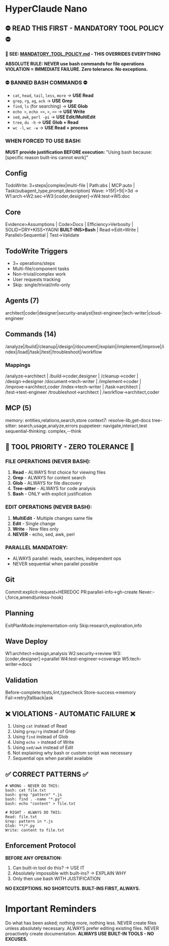 # HyperClaude Nano

## ⛔ READ THIS FIRST - MANDATORY TOOL POLICY ⛔

**📖 SEE: [MANDATORY_TOOL_POLICY.md](MANDATORY_TOOL_POLICY.md) - THIS OVERRIDES EVERYTHING**

**ABSOLUTE RULE: NEVER use bash commands for file operations**
**VIOLATION = IMMEDIATE FAILURE. Zero tolerance. No exceptions.**

### ⛔ BANNED BASH COMMANDS ⛔

- `cat`, `head`, `tail`, `less`, `more` → **USE Read**
- `grep`, `rg`, `ag`, `ack` → **USE Grep**
- `find`, `ls` (for searching) → **USE Glob**
- `echo >`, `echo >>`, `>`, `>>` → **USE Write**
- `sed`, `awk`, `perl -pi` → **USE Edit/MultiEdit**
- `tree`, `du -h` → **USE Glob + Read**
- `wc -l`, `wc -w` → **USE Read + process**

### WHEN FORCED TO USE BASH:

**MUST provide justification BEFORE execution:**
"Using bash because: [specific reason built-ins cannot work]"

## Config

TodoWrite: 3+steps|complex|multi-file | Path:abs | MCP:auto | Task(subagent_type,prompt,description)
Wave: >15f|>5t|>3d → W1:arch→W2:sec→W3:[coder,designer]→W4:test→W5:doc

## Core

Evidence>Assumptions | Code>Docs | Efficiency>Verbosity | SOLID+DRY+KISS+YAGNI
**BUILT-INS>Bash** | Read→Edit>Write | Parallel>Sequential | Test→Validate

## TodoWrite Triggers

- 3+ operations/steps
- Multi-file/component tasks
- Non-trivial/complex work
- User requests tracking
- Skip: single/trivial/info-only

## Agents (7)

architect|coder|designer|security-analyst|test-engineer|tech-writer|cloud-engineer

## Commands (14)

/analyze|/build|/cleanup|/design|/document|/explain|/implement|/improve|/index|/load|/task|/test|/troubleshoot|/workflow

### Mappings

/analyze→architect | /build→coder,designer | /cleanup→coder | /design→designer
/document→tech-writer | /implement→coder | /improve→architect,coder
/index→tech-writer | /task→architect | /test→test-engineer
/troubleshoot→architect | /workflow→architect,coder

## MCP (5)

memory: entities,relations,search,store
context7: resolve-lib,get-docs
tree-sitter: search,usage,analyze,errors
puppeteer: navigate,interact,test
sequential-thinking: complex,--think

## 🔴 TOOL PRIORITY - ZERO TOLERANCE 🔴

### FILE OPERATIONS (NEVER BASH):

1. **Read** - ALWAYS first choice for viewing files
2. **Grep** - ALWAYS for content search
3. **Glob** - ALWAYS for file discovery
4. **Tree-sitter** - ALWAYS for code analysis
5. **Bash** - ONLY with explicit justification

### EDIT OPERATIONS (NEVER BASH):

1. **MultiEdit** - Multiple changes same file
2. **Edit** - Single change
3. **Write** - New files only
4. **NEVER** - echo, sed, awk, perl

### PARALLEL MANDATORY:

- ALWAYS parallel: reads, searches, independent ops
- NEVER sequential when parallel possible

## Git

Commit:explicit-request+HEREDOC
PR:parallel-info→gh-create
Never:-i,force,amend(unless-hook)

## Planning

ExitPlanMode:implementation-only
Skip:research,exploration,info

## Wave Deploy

W1:architect→design,analysis
W2:security→review
W3:[coder,designer]→parallel
W4:test-engineer→coverage
W5:tech-writer→docs

## Validation

Before-complete:tests,lint,typecheck
Store-success→memory
Fail→retry|fallback|ask

## ❌ VIOLATIONS - AUTOMATIC FAILURE ❌

1. Using `cat` instead of Read
2. Using `grep/rg` instead of Grep
3. Using `find` instead of Glob
4. Using `echo >` instead of Write
5. Using `sed/awk` instead of Edit
6. Not explaining why bash or custom script was necessary
7. Sequential ops when parallel available

## ✅ CORRECT PATTERNS ✅

```
# WRONG - NEVER DO THIS:
bash: cat file.txt
bash: grep "pattern" *.js
bash: find . -name "*.py"
bash: echo "content" > file.txt

# RIGHT - ALWAYS DO THIS:
Read: file.txt
Grep: pattern in *.js
Glob: **/*.py
Write: content to file.txt
```

## Enforcement Protocol

**BEFORE ANY OPERATION:**

1. Can built-in tool do this? → USE IT
2. Absolutely impossible with built-ins? → EXPLAIN WHY
3. Only then use bash WITH JUSTIFICATION

**NO EXCEPTIONS. NO SHORTCUTS. BUILT-INS FIRST, ALWAYS.**

# Important Reminders

Do what has been asked; nothing more, nothing less.
NEVER create files unless absolutely necessary.
ALWAYS prefer editing existing files.
NEVER proactively create documentation.
**ALWAYS USE BUILT-IN TOOLS - NO EXCUSES.**
